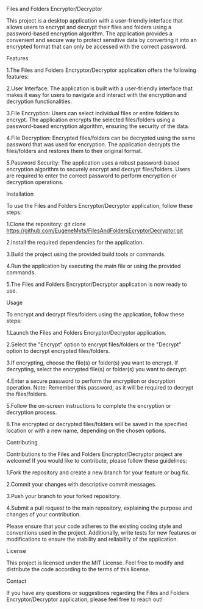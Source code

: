 Files and Folders Encryptor/Decryptor

This project is a desktop application with a user-friendly interface that allows users to encrypt and decrypt their files and folders using a password-based encryption algorithm. The application provides a convenient and secure way to protect sensitive data by converting it into an encrypted format that can only be accessed with the correct password.

Features

1.The Files and Folders Encryptor/Decryptor application offers the following features:

2.User Interface: The application is built with a user-friendly interface that makes it easy for users to navigate and interact with the encryption and decryption functionalities.

3.File Encryption: Users can select individual files or entire folders to encrypt. The application encrypts the selected files/folders using a password-based encryption algorithm, ensuring the security of the data.

4.File Decryption: Encrypted files/folders can be decrypted using the same password that was used for encryption. The application decrypts the files/folders and restores them to their original format.

5.Password Security: The application uses a robust password-based encryption algorithm to securely encrypt and decrypt files/folders. Users are required to enter the correct password to perform encryption or decryption operations.

Installation

To use the Files and Folders Encryptor/Decryptor application, follow these steps:

1.Clone the repository: git clone https://github.com/EugeneMyts/FilesAndFoldersEcryptorDecryptor.git

2.Install the required dependencies for the application.

3.Build the project using the provided build tools or commands.

4.Run the application by executing the main file or using the provided commands.

5.The Files and Folders Encryptor/Decryptor application is now ready to use.

Usage

To encrypt and decrypt files/folders using the application, follow these steps:

1.Launch the Files and Folders Encryptor/Decryptor application.

2.Select the "Encrypt" option to encrypt files/folders or the "Decrypt" option to decrypt encrypted files/folders.

3.If encrypting, choose the file(s) or folder(s) you want to encrypt. If decrypting, select the encrypted file(s) or folder(s) you want to decrypt.

4.Enter a secure password to perform the encryption or decryption operation. Note: Remember this password, as it will be required to decrypt the files/folders.

5.Follow the on-screen instructions to complete the encryption or decryption process.

6.The encrypted or decrypted files/folders will be saved in the specified location or with a new name, depending on the chosen options.

Contributing

Contributions to the Files and Folders Encryptor/Decryptor project are welcome! If you would like to contribute, please follow these guidelines:

1.Fork the repository and create a new branch for your feature or bug fix.

2.Commit your changes with descriptive commit messages.

3.Push your branch to your forked repository.

4.Submit a pull request to the main repository, explaining the purpose and changes of your contribution.

Please ensure that your code adheres to the existing coding style and conventions used in the project. Additionally, write tests for new features or modifications to ensure the stability and reliability of the application.

License

This project is licensed under the MIT License. Feel free to modify and distribute the code according to the terms of this license.

Contact

If you have any questions or suggestions regarding the Files and Folders Encryptor/Decryptor application, please feel free to reach out!
